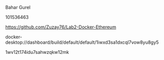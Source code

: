 Bahar Gurel

101536463

https://github.com/Zuzay76/Lab2-Docker-Ethereum

docker-desktop://dashboard/build/default/default/1iwxd3sa1dxcql7vow8yu8gy5

1wv12t174idu7sahwzqkw12mk
